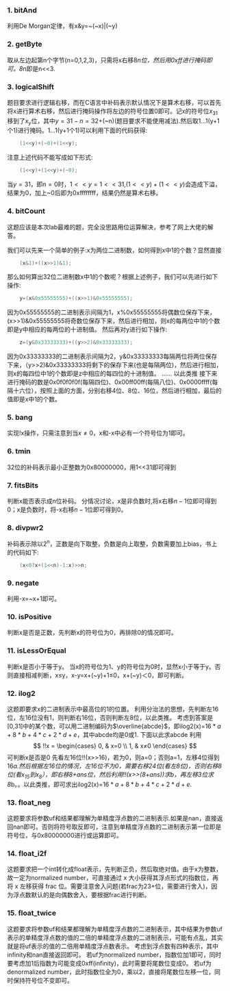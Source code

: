 ### **1. bitAnd**

利用De Morgan定律，有x&y=~(~x)|(~y)

### **2. getByte**
取从左边起第n个字节(n=0,1,2,3)，只需将x右移8*n位，然后用0xff进行掩码即可。8*n即是n<<3.

### **3. logicalShift**
题目要求进行逻辑右移，而在C语言中补码表示默认情况下是算术右移，可以首先将x进行算术右移，然后进行掩码操作将左边的符号位置0即可。记x的符号位$x_{31}$移到了$x_y$位，其中$y=31-n=32+$(~n)(题目要求不能使用减法).然后取1...1(y+1个1)进行掩码。1...1(y+1个1)可以利用下面的代码获得:
```c
    (1<<y)+(~0)+(1<<y);
```
注意上述代码不能写成如下形式:
```c
    (1<<y)+(1<<y)+(~0);
```
当$y=31$，即$n=0$时，$1<<y=1<<31$,$(1<<y)+(1<<y)$会造成下溢，结果为0，加上~0后即为0xffffffff，结果仍然是算术右移。
### **4. bitCount**
这题应该是本次lab最难的题，完全没思路用位运算解决，参考了网上大佬的解答。

我们可以先来一个简单的例子:x为两位二进制数，如何得到x中1的个数？显然直接
```c
    (x&1)+((x>>1)&1);
```
那么如何算出32位二进制数x中1的个数呢？根据上述例子，我们可以先进行如下操作:
```c
    y=(x&0x55555555)+((x>>1)&0x55555555);
```
因为0x55555555的二进制表示间隔为1，x%0x55555555将偶数位保存下来，(x>>1)&0x55555555将奇数位保存下来，然后进行相加，则x的每两位中1的个数即是y中相应的每两位的十进制值。
然后再对y进行如下操作:
```c
    z=(y&0x33333333)+((y>>2)&0x33333333);
```
因为0x33333333的二进制表示间隔为2，y&0x33333333每隔两位将两位保存下来，（y>>2)&0x33333333将剩下的保存下来(也是每隔两位)，然后进行相加，则x的每四位中1的个数即是z中相应的每四位的十进制值。
……
以此类推
接下来进行掩码的数是0x0f0f0f0f(每隔四位)、0x00ff00ff(每隔八位)、0x0000ffff(每隔十六位），按照上面的方面，分别右移4位、8位、16位，然后进行相加，最后的值即是x中1的个数。



### **5. bang**

实现!x操作，只需注意到当$x≠0$，x和-x中必有一个符号位为1即可。

### **6. tmin**
32位的补码表示最小正整数为0x80000000，用1<<31即可得到

### **7. fitsBits**
判断x能否表示成n位补码。
分情况讨论，x是非负数时,将x右移$n-1$位即可得到0；x是负数时，将-x右移$n-1$位即可得到0。

### **8. divpwr2**
补码表示除以$2^n$，正数是向下取整，负数是向上取整，负数需要加上bias，书上的代码如下:
```c
    (x<0?x+(1<<n)-1:x)>>n;
```

### **9. negate**

利用-x=~x+1即可。

### **10. isPositive**
判断x是否是正数，先判断x的符号位为0，再排除0的情况即可。

### **11. isLessOrEqual**
判断x是否小于等于y。
当x的符号位为1、y的符号位为0时，显然x小于等于y。否则直接相减判断，x≤y，x-y=x+(~y)+1≤0，x+(~y)＜0，即可判断。

### **12. ilog2**
这题即要求x的二进制表示中最高位的1的位置。
利用分治法的思想，先判断左16位，左16位没有1，则判断右16位，否则判断左8位，以此类推。
考虑到答案是[0,31]中的某个数，可以用二进制编码为$\overline{abcde}$，即ilog2(x)=$16*a+8*b+4*c+2*d+e$，其中abcde均是0或1.
下面以此求abcde
利用$$
        !!x =
        \begin{cases}
        0,  & x=0 \\
        1, & x≠0
        \end{cases}
$$可判断x是否是0
先看左16位!!(x>>16)，若为0，则a=0；否则a=1，左移4位得到16*a.然后根据左16位的情况，左16位不为0，需要右移24位(看左8位)，否则右移8位(看$x_{15}$到$x_8$），即右移8+ans位，然后利用!!(x>>(8+ans))求b，再左移3位求8*b。。以此类推，即可求出ilog2(x)=$16*a+8*b+4*c+2*d+e$.


### **13. float_neg**
这题要求将参数uf和结果都理解为单精度浮点数的二进制表示.如果是nan，直接返回nan即可。否则将符号取反即可，注意到单精度浮点数的二进制表示第一位即是符号位，与0x80000000进行或运算即可。

### **14.  float_i2f**
这题要求把一个int转化成float表示，先判断正负，然后取绝对值。由于x为整数，故一定为normalized number，可直接通过 x 大小获得其浮点形式的指数位，再将 x 左移获得 frac 位。需要注意舍入问题(若frac为23+位，需要进行舍入)，因为浮点数默认的是向偶数舍入，要根据frac进行判断。

### **15. float_twice**
这题要求将参数uf和结果都理解为单精度浮点数的二进制表示，其中结果为参数uf表示的单精度浮点数的值的二倍的单精度浮点数的二进制表示，可能有点乱，其实就是将uf表示的值的二倍用单精度浮点数表示。
考虑到浮点数有四种表示，其中infinity和nan直接返回即可。
若uf为normalized number，指数位加1即可，同时要考虑加1后指数为可能变成0xff(infinity)，此时需要将尾数位变成0。
若uf为denormalized number，此时指数位全为0，乘以2，直接将尾数位左移一位，同时保持符号位不变即可。
